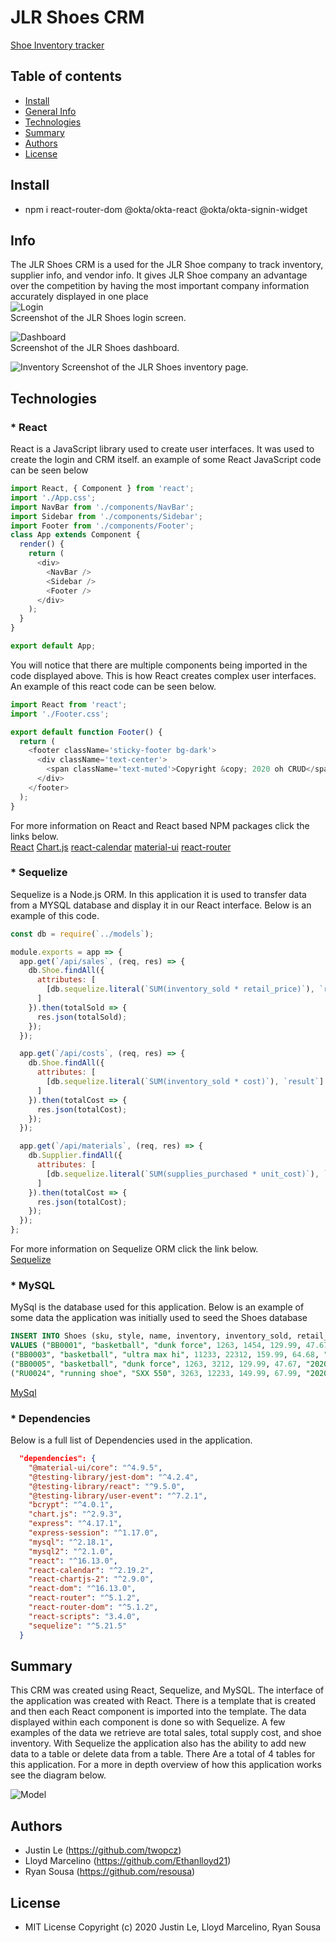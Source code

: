 # JLR Shoes CRM

[Shoe Inventory tracker](https://github.com/resousa/project-2)
## Table of contents
- [Install](#Install)
- [General Info](#Info)
- [Technologies](#Technologies)
- [Summary](#Summary)
- [Authors](#Authors)
- [License](#License)

## Install
- npm i react-router-dom @okta/okta-react @okta/okta-signin-widget

## Info
The JLR Shoes CRM is a used for the JLR Shoe company to track inventory, supplier info, and vendor info. It gives JLR Shoe company an advantage over the competition by having the most important company information accurately displayed in one place  
![Login](https://github.com/resousa/project-2/blob/dev/src/assets/images/login.PNG?raw=true)   
Screenshot of the JLR Shoes login screen.

![Dashboard](https://github.com/resousa/project-2/blob/dev/src/assets/images/dashboard.PNG?raw=true)  
Screenshot of the JLR Shoes dashboard.

![Inventory](https://github.com/resousa/project-2/blob/dev/src/assets/images/shoes.PNG?raw=true)
Screenshot of the JLR Shoes inventory page.

## Technologies
### * React
React is a JavaScript library used to create user interfaces. It was used to create the login and CRM itself. an example of some React JavaScript code can be seen below   
```javascript
import React, { Component } from 'react';
import './App.css';
import NavBar from './components/NavBar';
import Sidebar from './components/Sidebar';
import Footer from './components/Footer';
class App extends Component {
  render() {
    return (
      <div>
        <NavBar />
        <Sidebar />
        <Footer />
      </div>
    );
  }
}

export default App;
```
You will notice that there are multiple components being imported in the code displayed above. This is how React creates complex user interfaces. An example of this react code can be seen below.
```javascript
import React from 'react';
import './Footer.css';

export default function Footer() {
  return (
    <footer className='sticky-footer bg-dark'>
      <div className='text-center'>
        <span className='text-muted'>Copyright &copy; 2020 oh CRUD</span>
      </div>
    </footer>
  );
}

```
For more information on React and React based NPM packages click the links below.   
[React](https://reactjs.org/)
[Chart.js](https://www.chartjs.org/docs/latest/)
[react-calendar](https://www.npmjs.com/package/react-calendar)
[material-ui](https://www.npmjs.com/package/material-ui)
[react-router](https://reacttraining.com/react-router/)


### * Sequelize
Sequelize is a Node.js ORM. In this application it is used to transfer data from a MYSQL database and display it in our React interface. Below is an example of this code.
```javascript
const db = require(`../models`);

module.exports = app => {
  app.get(`/api/sales`, (req, res) => {
    db.Shoe.findAll({
      attributes: [
        [db.sequelize.literal(`SUM(inventory_sold * retail_price)`), `result`]
      ]
    }).then(totalSold => {
      res.json(totalSold);
    });
  });

  app.get(`/api/costs`, (req, res) => {
    db.Shoe.findAll({
      attributes: [
        [db.sequelize.literal(`SUM(inventory_sold * cost)`), `result`]
      ]
    }).then(totalCost => {
      res.json(totalCost);
    });
  });

  app.get(`/api/materials`, (req, res) => {
    db.Supplier.findAll({
      attributes: [
        [db.sequelize.literal(`SUM(supplies_purchased * unit_cost)`), `result`]
      ]
    }).then(totalCost => {
      res.json(totalCost);
    });
  });
};
```
For more information on Sequelize ORM click the link below.    
[Sequelize](https://sequelize.org/)  


### * MySQL 
MySql is the database used for this application. Below is an example of some data the application was initially used to seed the Shoes database
```sql
INSERT INTO Shoes (sku, style, name, inventory, inventory_sold, retail_price, cost, createdAt, UpdatedAt)
VALUES ("BB0001", "basketball", "dunk force", 1263, 1454, 129.99, 47.67, "2020-03-07 22:01:45.8040","2020-03-07 22:01:45.8040"), ("BB0002", "basketball", "hyper air", 263, 4552, 169.99, 77.46, "2020-03-07 22:01:45.8040","2020-03-07 22:01:45.8040"), 
("BB0003", "basketball", "ultra max hi", 11233, 22312, 159.99, 64.68, "2020-03-07 22:01:45.8040","2020-03-07 22:01:45.8040"), ("BB0004", "basketball", "ultra max lo", 15246, 21231, 109.99, 42.41, "2020-03-07 22:01:45.8040","2020-03-07 22:01:45.8040"), 
("BB0005", "basketball", "dunk force", 1263, 3212, 129.99, 47.67, "2020-03-07 22:01:45.8040","2020-03-07 22:01:45.8040"), ("BB0006", "basketball", "maxx force", 1263, 1123, 129.99, 47.67, "2020-03-07 22:01:45.8040","2020-03-07 22:01:45.8040"), 
("RU0024", "running shoe", "SXX 550", 3263, 12233, 149.99, 67.99, "2020-03-07 22:01:45.8040","2020-03-07 22:01:45.8040"), ("RU0008", "running shoe", "SXX 450", 23450, 34286, 129.99, 47.89, "2020-03-07 22:01:45.8040","2020-03-07 22:01:45.8040"),   
```
[MySql](https://www.mysql.com/)

### * Dependencies
Below is a full list of Dependencies used in the application.  
```json
  "dependencies": {
    "@material-ui/core": "^4.9.5",
    "@testing-library/jest-dom": "^4.2.4",
    "@testing-library/react": "^9.5.0",
    "@testing-library/user-event": "^7.2.1",
    "bcrypt": "^4.0.1",
    "chart.js": "^2.9.3",
    "express": "^4.17.1",
    "express-session": "^1.17.0",
    "mysql": "^2.18.1",
    "mysql2": "^2.1.0",
    "react": "^16.13.0",
    "react-calendar": "^2.19.2",
    "react-chartjs-2": "^2.9.0",
    "react-dom": "^16.13.0",
    "react-router": "^5.1.2",
    "react-router-dom": "^5.1.2",
    "react-scripts": "3.4.0",
    "sequelize": "^5.21.5"
  }
```

## Summary
This CRM was created using React, Sequelize, and MySQL. The interface of the application was created with React. There is a template that is created and then each React component is imported into the template. The data displayed within each component is done so with Sequelize. A few examples of the data we retrieve are total sales, total supply cost, and shoe inventory. With Sequelize the application also has the ability to add new data to a table or delete data from a table.  There Are a total of 4 tables for this application. For a more in depth overview of how this application works see the diagram below.

![Model](https://github.com/resousa/project-2/blob/dev/src/assets/images/Model.png?raw=true) 


## Authors
- Justin Le (https://github.com/twopcz)
- Lloyd Marcelino (https://github.com/Ethanlloyd21)
- Ryan Sousa (https://github.com/resousa)

## License

- MIT License Copyright (c) 2020 Justin Le, Lloyd Marcelino, Ryan Sousa
